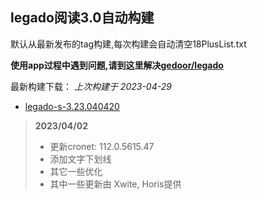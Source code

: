 ## legado阅读3.0自动构建

默认从最新发布的tag构建,每次构建会自动清空18PlusList.txt

**使用app过程中遇到问题,请到这里解决[gedoor/legado](https://github.com/gedoor/legado/issues)**

最新构建下载： *上次构建于 2023-04-29*

* [legado-s-3.23.040420](https://github.com/0x152a/legado-Build/releases/latest)

<!--start-->
> **2023/04/02**
> 
> * 更新cronet: 112.0.5615.47
> * 添加文字下划线
> * 其它一些优化
> * 其中一些更新由 Xwite, Horis提供
<!--end-->

